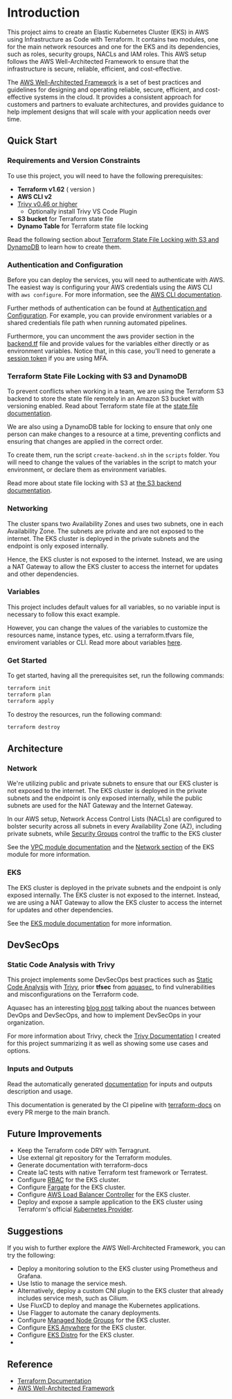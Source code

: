 # Introduction

This project aims to create an Elastic Kubernetes Cluster (EKS) in AWS using Infrastructure as Code with Terraform. It contains two modules, one for the main network resources and one for the EKS and its dependencies, such as roles, security groups, NACLs and IAM roles. This AWS setup follows the AWS Well-Architected Framework to ensure that the infrastructure is secure, reliable, efficient, and cost-effective.

The [AWS Well-Architected Framework](https://aws.amazon.com/architecture/well-architected/) is a set of best practices and guidelines for designing and operating reliable, secure, efficient, and cost-effective systems in the cloud. It provides a consistent approach for customers and partners to evaluate architectures, and provides guidance to help implement designs that will scale with your application needs over time.

## Quick Start

### Requirements and Version Constraints

To use this project, you will need to have the following prerequisites:

- **Terraform v1.62** ( version  )
- **AWS CLI v2**    
- [Trivy v0.46 or higher](https://aquasecurity.github.io/trivy/v0.46/)
  - Optionally install Trivy VS Code Plugin
- **S3 bucket** for Terraform state file
- **Dynamo Table** for Terraform state file locking

Read the following section about [Terraform State File Locking with S3 and DynamoDB](#terraform-state-file-locking-with-s3-and-dynamodb) to learn how to create them.

### Authentication and Configuration

Before you can deploy the services, you will need to authenticate with AWS. The easiest way is configuring your AWS credentials using the AWS CLI with `aws configure`. For more information, see the [AWS CLI documentation](https://docs.aws.amazon.com/cli/latest/userguide/cli-configure-quickstart.html).

Further methods of authentication can be found at [Authentication and Configuration](https://registry.terraform.io/providers/hashicorp/aws/latest/docs#authentication-and-configuration). For example, you can provide environment variables or a shared credentials file path when running automated pipelines.

Furthermore, you can uncomment the aws provider section in the [backend.tf](./backend.tf) file and provide values for the variables either directly or as environment variables. Notice that, in this case, you'll need to generate a [session token](https://docs.aws.amazon.com/cli/latest/reference/sts/get-session-token.html#examples) if you are using MFA.

### Terraform State File Locking with S3 and DynamoDB

To prevent conflicts when working in a team, we are using the Terraform S3 backend to store the state file remotely in an Amazon S3 bucket with versioning enabled. Read about Terraform state file at the [state file documentation](https://developer.hashicorp.com/terraform/language/state).

We are also using a DynamoDB table for locking to ensure that only one person can make changes to a resource at a time, preventing conflicts and ensuring that changes are applied in the correct order.

To create them, run the script `create-backend.sh` in the `scripts` folder. You will need to change the values of the variables in the script to match your environment, or declare them as environment variables.

Read more about state file locking with S3 at [the S3 backend documentation](https://developer.hashicorp.com/terraform/language/settings/backends/s3).

### Networking

The cluster spans two Availability Zones and uses two subnets, one in each Availability Zone. The subnets are private and are not exposed to the internet. The EKS cluster is deployed in the private subnets and the endpoint is only exposed internally.

Hence, the EKS cluster is not exposed to the internet. Instead, we are using a NAT Gateway to allow the EKS cluster to access the internet for updates and other dependencies.

### Variables

This project includes default values for all variables, so no variable input is necessary to follow this exact example. 

However, you can change the values of the variables to customize the resources name, instance types, etc. using a terraform.tfvars file, enviroment variables or CLI. Read more about variables [here](https://developer.hashicorp.com/terraform/language/values/variables).

### Get Started

To get started, having all the prerequisites set, run the following commands:

```bash
terraform init
terraform plan
terraform apply
```

To destroy the resources, run the following command:

```bash
terraform destroy
```

## Architecture

### Network

We're utilizing public and private subnets to ensure that our EKS cluster is not exposed to the internet. The EKS cluster is deployed in the private subnets and the endpoint is only exposed internally, while the public subnets are used for the NAT Gateway and the Internet Gateway. 

In our AWS setup, Network Access Control Lists (NACLs) are configured to bolster security across all subnets in every Availability Zone (AZ), including private subnets, while [Security Groups](./security-groups.tf) control the traffic to the EKS cluster

See the [VPC module documentation](./modules/vpc/README.md) and the [Network section](./modules/eks/README.md) of the EKS module for more information.

### EKS

The EKS cluster is deployed in the private subnets and the endpoint is only exposed internally. The EKS cluster is not exposed to the internet. Instead, we are using a NAT Gateway to allow the EKS cluster to access the internet for updates and other dependencies.

See the [EKS module documentation](./modules/eks/README.md) for more information.

## DevSecOps

### Static Code Analysis with Trivy

This project implements some DevSecOps best practices such as [Static Code Analysis](https://owasp.org/www-project-devsecops-guideline/latest/02a-Static-Application-Security-Testing#:~:text=Static%20Code%20Analysis%20or%20Source,Security%20vulnerabilities) with [Trivy](https://aquasecurity.github.io/trivy/v0.46/), prior **tfsec** from [aquasec](https://www.aquasec.com/), to find vulnerabilities and misconfigurations on the Terraform code.

Aquasec has an interesting [blog post](https://www.aquasec.com/cloud-native-academy/devsecops/devsecops/) talking about the nuances between DevOps and DevSecOps, and how to implement DevSecOps in your organization.

For more information about Trivy, check the [Trivy Documentation](./docs/trivy.md) I created for this project summarizing it as well as showing some use cases and options.

### Inputs and Outputs

Read the automatically generated [ documentation](./terraform-docs.md) for inputs and outputs description and usage. 

This documentation is generated by the CI pipeline with [terraform-docs](https://terraform-docs.io) on every PR merge to the main branch. 

## Future Improvements

- Keep the Terraform code DRY with Terragrunt.
- Use external git repository for the Terraform modules.
- Generate documentation with terraform-docs
- Create IaC tests with native Terraform test framework or Terratest.
- Configure [RBAC](https://docs.aws.amazon.com/eks/latest/userguide/security_iam_troubleshoot.html#security-iam-troubleshoot-cannot-view-nodes-or-workloads) for the EKS cluster. 
- Configure [Fargate](https://docs.aws.amazon.com/eks/latest/userguide/fargate.html) for the EKS cluster.
- Configure [AWS Load Balancer Controller](https://docs.aws.amazon.com/eks/latest/userguide/aws-load-balancer-controller.html) for the EKS cluster.
- Deploy and expose a sample application to the EKS cluster using Terraform's official [Kubernetes Provider](https://registry.terraform.io/providers/hashicorp/kubernetes/latest/docs).

## Suggestions

If you wish to further explore the AWS Well-Architected Framework, you can try the following:

- Deploy a monitoring solution to the EKS cluster using Prometheus and Grafana.
- Use Istio to manage the service mesh.
- Alternatively, deploy a custom CNI plugin to the EKS cluster that already includes service mesh, such as Cilium.
- Use FluxCD to deploy and manage the Kubernetes applications.
- Use Flagger to automate the canary deployments.
- Configure [Managed Node Groups](https://docs.aws.amazon.com/eks/latest/userguide/managed-node-groups.html) for the EKS cluster.
- Configure [EKS Anywhere](https://aws.amazon.com/eks/eks-anywhere/) for the EKS cluster.
- Configure [EKS Distro](https://aws.amazon.com/eks/eks-distro/) for the EKS cluster.
- 
## Reference

- [Terraform Documentation](https://www.terraform.io/docs/index.html)
- [AWS Well-Architected Framework](https://aws.amazon.com/architecture/well-architected/)
